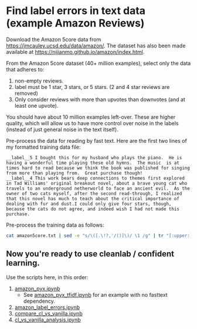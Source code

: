 # Find label errors in text data (example Amazon Reviews)

Download the Amazon 5core data from https://jmcauley.ucsd.edu/data/amazon/. The dataset has also been made available at https://nijianmo.github.io/amazon/index.html.

From the Amazon 5core dataset (40+ million examples), select only the data that adheres to:
1. non-empty reviews.
2. label must be 1 star, 3 stars, or 5 stars. (2 and 4 star reviews are removed)
3. Only consider reviews with more than upvotes than downvotes (and at least one upvote).

You should have about 10 million examples left-over. These are higher quality, which will allow us to have more control over noise in the labels (instead of just general noise in the text itself).

Pre-process the data for reading by fast text. Here are the first two lines of my formatted training data file:

```
__label__5 I bought this for my husband who plays the piano.  He is having a wonderful time playing these old hymns.  The music  is at times hard to read because we think the book was published for singing from more than playing from.  Great purchase though!
__label__4 This work bears deep connections to themes first explored in Tad Williams' original breakout novel, about a brave young cat who travels to an underground netherworld to face an ancient evil.  As the owner of two cats myself, after the second read-through, I realized that this novel has much to teach about the critical importance of dealing with fur and dust.I could only give four stars, though, because the cats do not agree, and indeed wish I had not made this purchase.
```

Pre-process the training data as follows:

```bash
cat amazon5core.txt | sed -e "s/\([.\!?,'/()]\)/ \1 /g" | tr "[:upper:]" "[:lower:]" > amazon5core.preprocessed.txt
```

## Now you're ready to use cleanlab / confident learning.

Use the scripts here, in this order:

  1. [amazon_pyx.ipynb](/examples/amazon_reviews_dataset/amazon_pyx.ipynb)
      * See [amazon_pyx_tfidf.ipynb](/examples/amazon_reviews_dataset/amazon_pyx_tfidf.ipynb) for an example with no fasttext dependency.
  2. [amazon_label_errors.ipynb](/examples/amazon_reviews_dataset/amazon_label_errors.ipynb)
  3. [compare_cl_vs_vanilla.ipynb](/examples/amazon_reviews_dataset/compare_cl_vs_vanilla.ipynb)
  4. [cl_vs_vanilla_analysis.ipynb](/examples/amazon_reviews_dataset/cl_vs_vanilla_analysis.ipynb)

